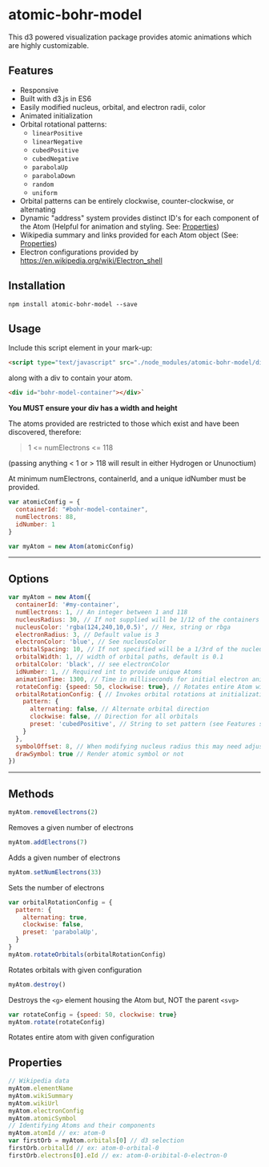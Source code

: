 # atomic-bohr-model
This d3 powered visualization package provides atomic animations which are highly
customizable.

## Features
* Responsive
* Built with d3.js in ES6
* Easily modified nucleus, orbital, and electron radii, color
* Animated initialization
* Orbital rotational patterns:
  * `linearPositive`
  * `linearNegative`
  * `cubedPositive`
  * `cubedNegative`
  * `parabolaUp`
  * `parabolaDown`
  * `random`
  * `uniform`
* Orbital patterns can be entirely clockwise, counter-clockwise, or alternating
* Dynamic "address" system provides distinct ID's for each component of the Atom (Helpful for animation and styling. See: [Properties](#properties))
* Wikipedia summary and links provided for each Atom object (See: [Properties](#properties))
* Electron configurations provided by https://en.wikipedia.org/wiki/Electron_shell

## Installation
`npm install atomic-bohr-model --save`

## Usage

Include this script element in your mark-up:
```html
<script type="text/javascript" src="./node_modules/atomic-bohr-model/dist/atomicBohrModel.min.js" charset="utf-8"></script>
```

along with a div to contain your atom.
```html
<div id="bohr-model-container"></div>`
```

**You MUST ensure your div has a width and height**


The atoms provided are restricted to those which exist and have been discovered, therefore:
> 1 <= numElectrons <= 118

(passing anything < 1 or > 118 will result in either Hydrogen or Ununoctium)

At minimum numElectrons, containerId, and a unique idNumber must be provided.


```javascript
var atomicConfig = {
  containerId: "#bohr-model-container",
  numElectrons: 88,
  idNumber: 1
}

var myAtom = new Atom(atomicConfig)
```

---

## Options

```javascript
var myAtom = new Atom({
  containerId: '#my-container',
  numElectrons: 1, // An integer between 1 and 118
  nucleusRadius: 30, // If not supplied will be 1/12 of the containers width
  nucleusColor: 'rgba(124,240,10,0.5)', // Hex, string or rbga
  electronRadius: 3, // Default value is 3
  electronColor: 'blue', // See nucleusColor
  orbitalSpacing: 10, // If not specified will be a 1/3rd of the nucleusRadius
  orbitalWidth: 1, // width of orbital paths, default is 0.1
  orbitalColor: 'black', // see electronColor
  idNumber: 1, // Required int to provide unique Atoms
  animationTime: 1300, // Time in milliseconds for initial electron animation
  rotateConfig: {speed: 50, clockwise: true}, // Rotates entire Atom with given params
  orbitalRotationConfig: { // Invokes orbital rotations at initialization
    pattern: {
      alternating: false, // Alternate orbital direction
      clockwise: false, // Direction for all orbitals
      preset: 'cubedPositive', // String to set pattern (see Features section)
    }
  },
  symbolOffset: 8, // When modifying nucleus radius this may need adjusting
  drawSymbol: true // Render atomic symbol or not
})
```

---

## Methods


```javascript
myAtom.removeElectrons(2)
```
Removes a given number of electrons

```javascript
myAtom.addElectrons(7)
```
Adds a given number of electrons

```javascript
myAtom.setNumElectrons(33)
```
Sets the number of electrons

```javascript
var orbitalRotationConfig = {
  pattern: {
    alternating: true,
    clockwise: false,
    preset: 'parabolaUp',
  }
}
myAtom.rotateOrbitals(orbitalRotationConfig)
```
Rotates orbitals with given configuration

```javascript
myAtom.destroy()
```
Destroys the `<g>` element housing the Atom but, NOT the parent `<svg>`

```javascript
var rotateConfig = {speed: 50, clockwise: true}
myAtom.rotate(rotateConfig)
```
Rotates entire atom with given configuration

## Properties
```javascript
// Wikipedia data
myAtom.elementName
myAtom.wikiSummary
myAtom.wikiUrl
myAtom.electronConfig
myAtom.atomicSymbol
// Identifying Atoms and their components
myAtom.atomId // ex: atom-0
var firstOrb = myAtom.orbitals[0] // d3 selection
firstOrb.orbitalId // ex: atom-0-orbital-0
firstOrb.electrons[0].eId // ex: atom-0-oribital-0-electron-0
```

